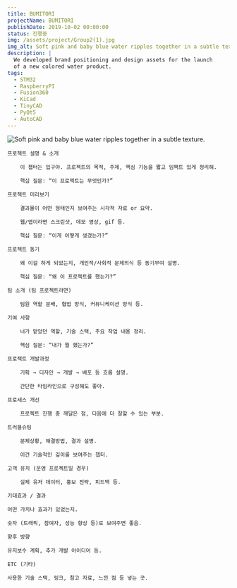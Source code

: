 ```yaml
---
title: BUMITORI
projectName: BUMITORI
publishDate: 2019-10-02 00:00:00
status: 진행중
img: /assets/project/Group2(1).jpg
img_alt: Soft pink and baby blue water ripples together in a subtle texture.
description: |
  We developed brand positioning and design assets for the launch
  of a new colored water product.
tags:
  - STM32
  - RaspberryPI
  - Fusion360
  - KiCad
  - TinyCAD
  - PyQt5
  - AutoCAD
---
```


<img
  src="/assets/stock-4.jpg"
  alt="Soft pink and baby blue water ripples together in a subtle texture."
/>

    프로젝트 설명 & 소개

        이 챕터는 입구야. 프로젝트의 목적, 주제, 핵심 기능을 짧고 임팩트 있게 정리해.

        핵심 질문: “이 프로젝트는 무엇인가?”

    프로젝트 미리보기

        결과물이 어떤 형태인지 보여주는 시각적 자료 or 요약.

        웹/앱이라면 스크린샷, 데모 영상, gif 등.

        핵심 질문: “이게 어떻게 생겼는가?”

    프로젝트 동기

        왜 이걸 하게 되었는지, 개인적/사회적 문제의식 등 동기부여 설명.

        핵심 질문: “왜 이 프로젝트를 했는가?”

    팀 소개 (팀 프로젝트라면)

        팀원 역할 분배, 협업 방식, 커뮤니케이션 방식 등.

    기여 사항

        너가 맡았던 역할, 기술 스택, 주요 작업 내용 정리.

        핵심 질문: “내가 뭘 했는가?”

    프로젝트 개발과정

        기획 → 디자인 → 개발 → 배포 등 흐름 설명.

        간단한 타임라인으로 구성해도 좋아.

    프로세스 개선

        프로젝트 진행 중 깨달은 점, 다음에 더 잘할 수 있는 부분.

    트러블슈팅

        문제상황, 해결방법, 결과 설명.

        이건 기술적인 깊이를 보여주는 챕터.

    고객 유치 (운영 프로젝트일 경우)

        실제 유저 데이터, 홍보 전략, 피드백 등.

    기대효과 / 결과

    어떤 가치나 효과가 있었는지.

    숫자 (트래픽, 참여자, 성능 향상 등)로 보여주면 좋음.

    향후 방향

    유지보수 계획, 추가 개발 아이디어 등.

    ETC (기타)

    사용한 기술 스택, 링크, 참고 자료, 느낀 점 등 넣는 곳.